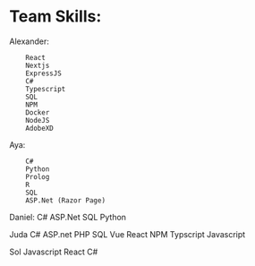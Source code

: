 <h1>Team Skills:</h1>


Alexander:
    
        React
        Nextjs
        ExpressJS
        C#
        Typescript
        SQL
        NPM
        Docker
        NodeJS
        AdobeXD
        
Aya:

        C#
        Python
        Prolog
        R
        SQL
        ASP.Net (Razor Page)

Daniel:
        C#
        ASP.Net
        SQL
        Python

Juda
        C#
        ASP.net
        PHP
        SQL
        Vue
        React
        NPM
        Typscript
        Javascript

Sol
        Javascript
        React
        C#    



